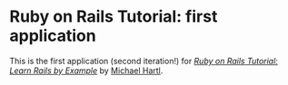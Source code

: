 # Ruby on Rails Tutorial: first application

This is the first application (second iteration!) for
[*Ruby on Rails Tutorial: Learn Rails by Example*](http://railstutorial.org/)
by [Michael Hartl](http://michaelhartl.com/).
